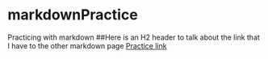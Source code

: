 # markdownPractice
Practicing with markdown
##Here is an H2 header to talk about the link that I have to the other markdown page
[Practice link](https://github.com/mercyellen/markdownPractice/blob/master/practice.md)
